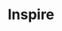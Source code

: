 ---
blog: https://helloinspire.com/blog
facebook: https://facebook.com/helloinspire
googleplus: https://plus.google.com/112992150718661538829
instagram: https://instagram.com/heyinspire
logohandle: helloinspire
sort: inspire
title: Inspire
twitter: https://x.com/helloinspire
website: https://www.helloinspire.com/
---